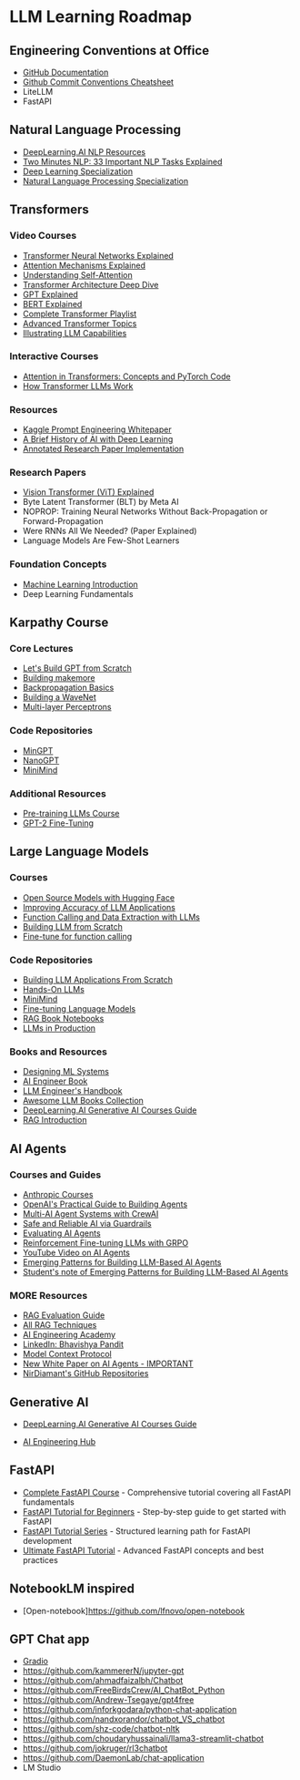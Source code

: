 # LLM Learning Roadmap

## Engineering Conventions at Office

- [GitHub Documentation](https://docs.github.com/en)
- [Github Commit Conventions Cheatsheet](https://gist.github.com/qoomon/5dfcdf8eec66a051ecd85625518cfd13)
- LiteLLM
- FastAPI

## Natural Language Processing

- [DeepLearning.AI NLP Resources](https://www.deeplearning.ai/resources/natural-language-processing/)
- [Two Minutes NLP: 33 Important NLP Tasks Explained](https://medium.com/two-minutes-nlp-33-important-nlp-tasks-explained-31e2caad2b1b)
- [Deep Learning Specialization](https://github.com/amanchadha/coursera-deep-learning-specialization)
- [Natural Language Processing Specialization](https://github.com/amanjeetsahu/Natural-Language-Processing-Specialization)

## Transformers

### Video Courses

- [Transformer Neural Networks Explained](https://youtu.be/zxQyTK8quyY)
- [Attention Mechanisms Explained](https://youtu.be/wjZofJX0v4M)
- [Understanding Self-Attention](https://youtu.be/rPFkX5fJdRY)
- [Transformer Architecture Deep Dive](https://youtu.be/ZhAz268Hdpw)
- [GPT Explained](https://youtu.be/-QH8fRhqFHM)
- [BERT Explained](https://youtu.be/3bPhDUSAUYI)
- [Complete Transformer Playlist](https://youtube.com/playlist?list=PLiWO7LJsDCHcpUmL9grX9WLjyi-e92iCO&si=Wl4I6QEJDh5-GYlk)
- [Advanced Transformer Topics](https://youtube.com/playlist?list=PLuhqtP7jdD8CQTxwVsuiFYGvHtFpNhlR3&si=d_TQxDjc3D9tzH0Y)
- [Illustrating LLM Capabilities](https://www.youtube.com/watch?v=XfpMkf4rD6E)

### Interactive Courses

- [Attention in Transformers: Concepts and PyTorch Code](https://learn.deeplearning.ai/courses/attention-in-transformers-concepts-and-code-in-pytorch)
- [How Transformer LLMs Work](https://learn.deeplearning.ai/courses/how-transformer-llms-work)

### Resources

- [Kaggle Prompt Engineering Whitepaper](https://www.kaggle.com/whitepaper-prompt-engineering)
- [A Brief History of AI with Deep Learning](https://readmedium.com/a-brief-history-of-ai-with-deep-learning-26f7948bc87b)
- [Annotated Research Paper Implementation](https://nn.labml.ai/)

### Research Papers

- [Vision Transformer (ViT) Explained](https://www.youtube.com/watch?v=j3VNqtJUoz0&t=16s)
- Byte Latent Transformer (BLT) by Meta AI
- NOPROP: Training Neural Networks Without Back-Propagation or
  Forward-Propagation
- Were RNNs All We Needed? (Paper Explained)
- Language Models Are Few-Shot Learners

### Foundation Concepts

- [Machine Learning Introduction](https://www.youtube.com/watch?v=E0Hmnixke2g)
- Deep Learning Fundamentals

## Karpathy Course

### Core Lectures

- [Let's Build GPT from Scratch](https://youtu.be/kCc8FmEb1nY)
- [Building makemore](https://youtu.be/zjkBMFhNj_g)
- [Backpropagation Basics](https://youtu.be/zduSFxRajkE)
- [Building a WaveNet](https://youtu.be/l8pRSuU81PU)
- [Multi-layer Perceptrons](https://youtu.be/7xTGNNLPyMI)

### Code Repositories

- [MinGPT](https://github.com/karpathy/minGPT)
- [NanoGPT](https://github.com/karpathy/nanoGPT)
- [MiniMind](https://github.com/jingyaogong/minimind)

### Additional Resources

- [Pre-training LLMs Course](https://learn.deeplearning.ai/courses/pretraining-llms)
- [GPT-2 Fine-Tuning](https://github.com/omidiu/GPT-2-Fine-Tuning)

## Large Language Models

### Courses

- [Open Source Models with Hugging Face](https://learn.deeplearning.ai/courses/open-source-models-hugging-face)
- [Improving Accuracy of LLM Applications](https://learn.deeplearning.ai/courses/improving-accuracy-of-llm-applications)
- [Function Calling and Data Extraction with LLMs](https://learn.deeplearning.ai/courses/function-calling-and-data-extraction-with-llms)
- [Building LLM from Scratch](https://www.youtube.com/watch?v=4yNswvhPWCQ&list=PLTKMiZHVd_2IIEsoJrWACkIxLRdfMlw11)
- [Fine-tune for function calling](https://huggingface.co/agents-course/notebooks/blob/main/bonus-unit1/bonus-unit1.ipynb)

### Code Repositories

- [Building LLM Applications From Scratch](https://github.com/hamzafarooq/building-llm-applications-from-scratch)
- [Hands-On LLMs](https://github.com/HandsOnLLM/Hands-On-Large-Language-Models)
- [MiniMind](https://github.com/jingyaogong/minimind)
- [Fine-tuning Language Models](https://github.com/ImadSaddik/Train_Your_Language_Model_Course)
- [RAG Book Notebooks](https://github.com/towardsai/ragbook-notebooks)
- [LLMs in Production](https://github.com/primaprashant/llms-in-production)

### Books and Resources

- [Designing ML Systems](https://github.com/chiphuyen/dmls-book)
- [AI Engineer Book](https://github.com/chiphuyen/aie-book)
- [LLM Engineer's Handbook](https://github.com/PacktPublishing/LLM-Engineers-Handbook)
- [Awesome LLM Books Collection](https://github.com/Jason2Brownlee/awesome-llm-books/tree/main)
- [DeepLearning.AI Generative AI Courses Guide](https://www.deeplearning.ai/resources/generative-ai-courses-guide/)
- [RAG Introduction](https://youtu.be/mE7IDf2SmJg?si=XEMm-LK8yKDpQaUx)

## AI Agents

### Courses and Guides

- [Anthropic Courses](https://github.com/anthropics/courses)
- [OpenAI's Practical Guide to Building Agents](https://cdn.openai.com/business-guides-and-resources/a-practical-guide-to-building-agents.pdf)
- [Multi-AI Agent Systems with CrewAI](https://learn.deeplearning.ai/courses/multi-ai-agent-systems-with-crewai)
- [Safe and Reliable AI via Guardrails](https://learn.deeplearning.ai/courses/safe-and-reliable-ai-via-guardrails)
- [Evaluating AI Agents](https://learn.deeplearning.ai/courses/evaluating-ai-agents)
- [Reinforcement Fine-tuning LLMs with GRPO](https://learn.deeplearning.ai/courses/reinforcement-fine-tuning-llms-grpo/lesson/sjbja/introduction)
- [YouTube Video on AI Agents](https://www.youtube.com/watch?v=FLpS7OfD5-s)
- [Emerging Patterns for Building LLM-Based AI Agents](https://drive.google.com/file/d/1UEc-v0nNAgdmaZ031gcAZVHVaubGEW1b/view?usp=sharing)
- [Student's note of Emerging Patterns for Building LLM-Based AI Agents](https://drive.google.com/file/d/1yaRNITEDTmnNYTjfXGhKwmWCzbD0w2o6/view?usp=sharing)

### MORE Resources

- [RAG Evaluation Guide](https://www.deepeval.com/guides/guides-rag-evaluation)
- [All RAG Techniques](https://github.com/FareedKhan-dev/all-rag-techniques)
- [AI Engineering Academy](https://github.com/adithya-s-k/AI-Engineering.academy)
- [LinkedIn: Bhavishya Pandit](https://www.linkedin.com/in/bhavishya-pandit/)
- [Model Context Protocol](https://drive.google.com/file/d/1oEjiRCTbd54aSdB_eEe3UShxLBWK9xkt/view)
- [New White Paper on AI Agents - IMPORTANT](https://drive.google.com/file/d/1oEjiRCTbd54aSdB_eEe3UShxLBWK9xkt/view?usp=sharing)
- [NirDiamant's GitHub Repositories](https://github.com/NirDiamant?tab=repositories)

## Generative AI

- [DeepLearning.AI Generative AI Courses Guide](https://www.deeplearning.ai/resources/generative-ai-courses-guide/)

- [AI Engineering Hub](https://github.com/patchy631/ai-engineering-hub)

## FastAPI

- [Complete FastAPI Course](https://github.com/codingwithroby/FastAPI-The-Complete-Course) -
  Comprehensive tutorial covering all FastAPI fundamentals
- [FastAPI Tutorial for Beginners](https://github.com/pixegami/fastapi-tutorial) -
  Step-by-step guide to get started with FastAPI
- [FastAPI Tutorial Series](https://github.com/MKFast/FastAPI-Tutorial) -
  Structured learning path for FastAPI development
- [Ultimate FastAPI Tutorial](https://github.com/ChristopherGS/ultimate-fastapi-tutorial) -
  Advanced FastAPI concepts and best practices

## NotebookLM inspired

- [Open-notebook]https://github.com/lfnovo/open-notebook

## GPT Chat app

- [Gradio](https://www.gradio.app/guides/creating-a-chatbot-fast)
- https://github.com/kammererN/jupyter-gpt
- https://github.com/ahmadfaizalbh/Chatbot
- https://github.com/FreeBirdsCrew/AI_ChatBot_Python
- https://github.com/Andrew-Tsegaye/gpt4free
- https://github.com/inforkgodara/python-chat-application
- https://github.com/nandxorandor/chatbot_VS_chatbot
- https://github.com/shz-code/chatbot-nltk
- https://github.com/choudaryhussainali/llama3-streamlit-chatbot
- https://github.com/jokruger/rl3chatbot
- https://github.com/DaemonLab/chat-application
- LM Studio
